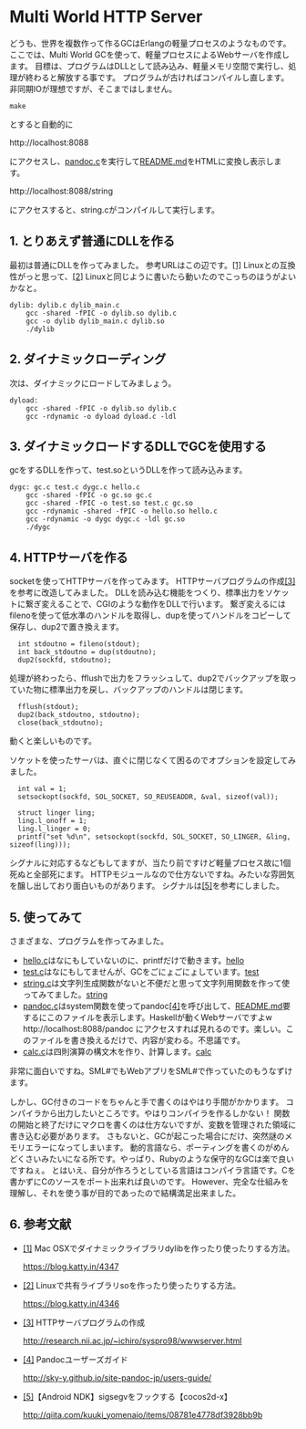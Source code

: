 # Multi World HTTP Server

どうも、世界を複数作って作るGCはErlangの軽量プロセスのようなものです。
ここでは、Multi World GCを使って、軽量プロセスによるWebサーバを作成します。
目標は、プログラムはDLLとして読み込み、軽量メモリ空間で実行し、処理が終わると解放する事です。
プログラムが古ければコンパイルし直します。
非同期IOが理想ですが、そこまではしません。

	make

とすると自動的に

http://localhost:8088

にアクセスし、[pandoc.c](pandoc.c)を実行して[README.md](README.md)をHTMLに変換し表示します。

http://localhost:8088/string

にアクセスすると、string.cがコンパイルして実行します。

## 1. とりあえず普通にDLLを作る

最初は普通にDLLを作ってみました。
参考URLはこの辺です。<a name="r1"></a>[[1]](#1)
Linuxとの互換性がっと思って、<a name="r2"></a>[[2]](#2) Linuxと同じように書いたら動いたのでこっちのほうがよいかなと。

	dylib: dylib.c dylib_main.c
		gcc -shared -fPIC -o dylib.so dylib.c
		gcc -o dylib dylib_main.c dylib.so
		./dylib

## 2. ダイナミックローディング

次は、ダイナミックにロードしてみましょう。

	dyload:
		gcc -shared -fPIC -o dylib.so dylib.c
		gcc -rdynamic -o dyload dyload.c -ldl

## 3. ダイナミックロードするDLLでGCを使用する

gcをするDLLを作って、test.soというDLLを作って読み込みます。

	dygc: gc.c test.c dygc.c hello.c
		gcc -shared -fPIC -o gc.so gc.c
		gcc -shared -fPIC -o test.so test.c gc.so
		gcc -rdynamic -shared -fPIC -o hello.so hello.c
		gcc -rdynamic -o dygc dygc.c -ldl gc.so
		./dygc

## 4. HTTPサーバを作る

socketを使ってHTTPサーバを作ってみます。
HTTPサーバプログラムの作成<a name="r3"></a>[[3]](#3)を参考に改造してみました。
DLLを読み込む機能をつくり、標準出力をソケットに繋ぎ変えることで、CGIのような動作をDLLで行います。
繋ぎ変えるにはfilenoを使って低水準のハンドルを取得し、dupを使ってハンドルをコピーして保存し、dup2で置き換えます。

	  int stdoutno = fileno(stdout);
	  int back_stdoutno = dup(stdoutno);
	  dup2(sockfd, stdoutno);

処理が終わったら、fflushで出力をフラッシュして、dup2でバックアップを取っていた物に標準出力を戻し、バックアップのハンドルは閉じます。

	  fflush(stdout);
	  dup2(back_stdoutno, stdoutno);
	  close(back_stdoutno);

動くと楽しいものです。

ソケットを使ったサーバは、直ぐに閉じなくて困るのでオプションを設定してみました。

	  int val = 1;
	  setsockopt(sockfd, SOL_SOCKET, SO_REUSEADDR, &val, sizeof(val));

	  struct linger ling;
	  ling.l_onoff = 1;
	  ling.l_linger = 0;
	  printf("set %d\n", setsockopt(sockfd, SOL_SOCKET, SO_LINGER, &ling, sizeof(ling)));

シグナルに対応するなどもしてますが、当たり前ですけど軽量プロセス故に1個死ぬと全部死にます。
HTTPモジュールなので仕方ないですね。みたいな雰囲気を醸し出しており面白いものがあります。
シグナルは<a name="r5"></a>[[5]](#5)を参考にしました。

## 5. 使ってみて

さまざまな、プログラムを作ってみました。

- [hello.c](hello.c)はなにもしていないのに、printfだけで動きます。[hello](hello)
- [test.c](test.c)はなにもしてませんが、GCをごにょごにょしています。[test](test)
- [string.c](string.c)は文字列生成関数がないと不便だと思って文字列用関数を作って使ってみてました。[string](string)
- [pandoc.c](pandoc.c)はsystem関数を使ってpandoc<a name="r4"></a>[[4]](#4)を呼び出して、[README.md](README.md)要するにこのファイルを表示します。Haskellが動くWebサーバですよw http://localhost:8088/pandoc にアクセスすれば見れるのです。楽しい。このファイルを書き換えるだけで、内容が変わる。不思議です。
- [calc.c](calc.c)は四則演算の構文木を作り、計算します。[calc](calc)

非常に面白いですね。SML#でもWebアプリをSML#で作っていたのもうなずけます。

しかし、GC付きのコードをちゃんと手で書くのはやはり手間がかかります。
コンパイラから出力したいところです。やはりコンパイラを作るしかない！
関数の開始と終了だけにマクロを書くのは仕方ないですが、変数を管理された領域に書き込む必要があります。
さもないと、GCが起こった場合にだけ、突然謎のメモリエラーになってしまいます。
動的言語なら、ポーティングを書くのがめんどくさいみたいになる所です。やっぱり、Rubyのような保守的なGCは楽で良いですねぇ。
とはいえ、自分が作ろうとしている言語はコンパイラ言語です。Cを書かずにCのソースをポート出来れば良いのです。
However、完全な仕組みを理解し、それを使う事が目的であったので結構満足出来ました。

## 6. 参考文献

- <a name="1"></a>[[1]](#r1) Mac OSXでダイナミックライブラリdylibを作ったり使ったりする方法。

	https://blog.katty.in/4347

- <a name="2"></a>[[2]](#r2) Linuxで共有ライブラリsoを作ったり使ったりする方法。

	https://blog.katty.in/4346

- <a name="3"></a>[[3]](#r3) HTTPサーバプログラムの作成

	http://research.nii.ac.jp/~ichiro/syspro98/wwwserver.html

- <a name="4"></a>[[4]](#r4) Pandocユーザーズガイド

	http://sky-y.github.io/site-pandoc-jp/users-guide/

- <a name="5"></a>[[5]](#r5)【Android NDK】sigsegvをフックする【cocos2d-x】

	http://qiita.com/kuuki_yomenaio/items/08781e4778df3928bb9b
